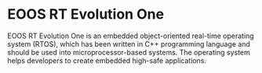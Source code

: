 # EOOS RT Evolution One

EOOS RT Evolution One is an embedded object-oriented real-time operating system (RTOS), which has been written in C++ programming language and should be used into microprocessor-based systems. The operating system helps developers to create embedded high-safe applications.
